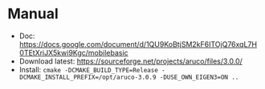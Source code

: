 # Manual

* Doc: https://docs.google.com/document/d/1QU9KoBtjSM2kF6ITOjQ76xqL7H0TEtXriJX5kwi9Kgc/mobilebasic
* Download latest: https://sourceforge.net/projects/aruco/files/3.0.0/
* Install: `cmake -DCMAKE_BUILD_TYPE=Release -DCMAKE_INSTALL_PREFIX=/opt/aruco-3.0.9 -DUSE_OWN_EIGEN3=ON ..`